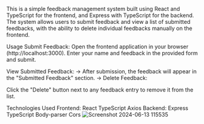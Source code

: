 This is a simple feedback management system built using React and TypeScript for the frontend, and Express with TypeScript for the backend. The system allows users to submit feedback and view a list of submitted feedbacks, with the ability to delete individual feedbacks manually on the frontend.

Usage
Submit Feedback:
    Open the frontend application in your browser (http://localhost:3000).
    Enter your name and feedback in the provided form and submit.

View Submitted Feedback:
    -> After submission, the feedback will appear in the "Submitted Feedback" section.
    -> Delete Feedback:

Click the "Delete" button next to any feedback entry to remove it from the list.

Technologies Used
Frontend:
    React
    TypeScript
    Axios
Backend:
    Express
    TypeScript
    Body-parser
    Cors
    ![Screenshot 2024-06-13 115535](https://github.com/vishal7906/Feedback_Management_System/assets/138103478/371657a0-3ac1-4d8c-991e-cccd6dc3c503)
